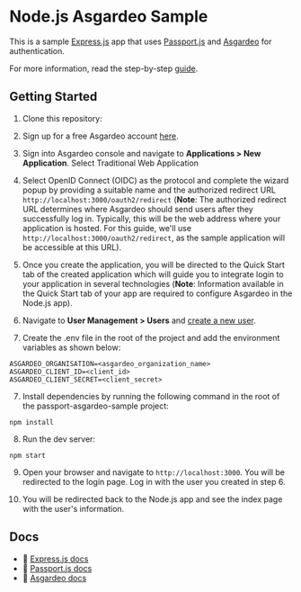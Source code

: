 # Node.js Asgardeo Sample

This is a sample [Express.js](https://expressjs.com) app that uses [Passport.js](http://passportjs.org) and [Asgardeo](https://wso2.com/asgardeo/) for authentication.

For more information, read the step-by-step [guide](https://wso2.com/asgardeo/docs/complete-guides/nodejs/introduction).

## Getting Started

1. Clone this repository:

2. Sign up for a free Asgardeo account [here](https://wso2.com/asgardeo).

3. Sign into Asgardeo console and navigate to **Applications > New Application**. Select Traditional Web Application

4. Select OpenID Connect (OIDC) as the protocol and complete the wizard popup by providing a suitable name and the authorized redirect URL `http://localhost:3000/oauth2/redirect` (**Note**: The authorized redirect URL determines where Asgardeo should send users after they successfully log in. Typically, this will be the web address where your application is hosted. For this guide, we'll use `http://localhost:3000/oauth2/redirect`, as the sample application will be accessible at this URL).

5. Once you create the application, you will be directed to the Quick Start tab of the created application which will guide you to integrate login to your application in several technologies (**Note**: Information available in the Quick Start tab of your app are required to configure Asgardeo in the Node.js app).

6. Navigate to **User Management > Users** and [create a new user](https://wso2.com/asgardeo/docs/guides/users/manage-users/#onboard-users).

6. Create the .env file in the root of the project and add the environment variables as shown below:

```
ASGARDEO_ORGANISATION=<asgardeo_organization_name>
ASGARDEO_CLIENT_ID=<client_id>
ASGARDEO_CLIENT_SECRET=<client_secret>

```

7. Install dependencies by running the following command in the root of the passport-asgardeo-sample project:

```
npm install
```

8. Run the dev server:

```
npm start
```

9. Open your browser and navigate to `http://localhost:3000`. You will be redirected to the login page. Log in with the user you created in step 6.

10. You will be redirected back to the Node.js app and see the index page with the user's information.

## Docs

- 📖 [Express.js docs](https://expressjs.com)
- 📖 [Passport.js docs](https://www.passportjs.org/docs)
- 📖 [Asgardeo docs](https://wso2.com/asgardeo/docs)